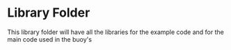 # Library Folder
This library folder will have all the libraries for the example code and for the main code used in the buoy's
